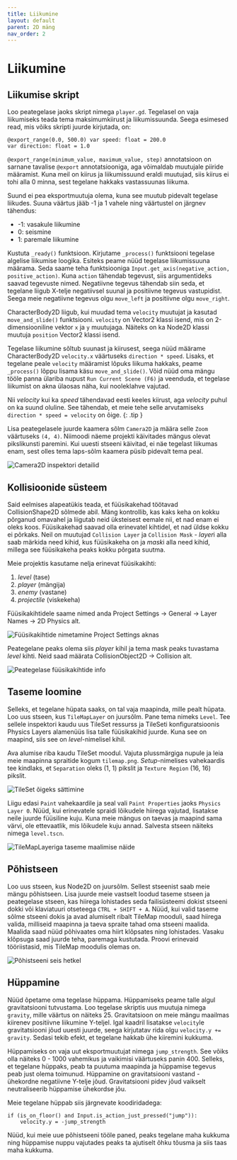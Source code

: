 ```yaml
---
title: Liikumine
layout: default
parent: 2D mäng
nav_order: 2
---
```


# Liikumine

## Liikumise skript

Loo peategelase jaoks skript nimega `player.gd`. Tegelasel on vaja liikumiseks teada tema maksimumkiirust ja liikumissuunda. Seega esimesed read, mis võiks skripti juurde kirjutada, on:

```gdscript
@export_range(0.0, 500.0) var speed: float = 200.0
var direction: float = 1.0
```

`@export_range(minimum_value, maximum_value, step)` annotatsioon on sarnane tavalise `@export` annotatsiooniga, aga võimaldab muutujale piiride määramist. Kuna meil on kiirus ja liikumissuund eraldi muutujad, siis kiirus ei tohi alla 0 minna, sest tegelane hakkaks vastassuunas liikuma.

Suund ei pea eksportmuutuja olema, kuna see muutub pidevalt tegelase liikudes. Suuna väärtus jääb -1 ja 1 vahele ning väärtustel on järgnev tähendus:

-	-1: vasakule liikumine
-	0: seismine
-	1: paremale liikumine

Kustuta `_ready()` funktsioon. Kirjutame `_process()` funktsiooni tegelase algelise liikumise loogika. Esiteks peame nüüd tegelase liikumissuuna määrama. Seda saame teha funktsiooniga `Input.get_axis(negative_action, positive_action)`. Kuna `action` tähendab tegevust, siis argumentideks saavad tegevuste nimed. Negatiivne tegevus tähendab siin seda, et tegelane liigub X-telje negatiivsel suunal ja positiivne tegevus vastupidist. Seega meie negatiivne tegevus olgu `move_left` ja positiivne olgu `move_right`. 

CharacterBody2D liigub, kui muudad tema `velocity` muutujat ja kasutad `move_and_slide()` funktsiooni. `velocity` on Vector2 klassi isend, mis on 2-dimensiooniline vektor `x` ja `y` muutujaga. Näiteks on ka Node2D klassi muutuja `position` Vector2 klassi isend.

Tegelase liikumine sõltub suunast ja kiirusest, seega nüüd määrame CharacterBody2D `velocity.x` väärtuseks `direction * speed`. Lisaks, et tegelane peale `velocity` määramist lõpuks liikuma hakkaks, peame `_process()` lõppu lisama käsu `move_and_slide()`.
Võid nüüd oma mängu tööle panna ülariba nupust `Run Current Scene (F6)` ja veenduda, et tegelase liikumist on akna ülaosas näha, kui nooleklahve vajutad.

Nii *velocity* kui ka *speed* tähendavad eesti keeles kiirust, aga *velocity* puhul on ka suund oluline. See tähendab, et meie tehe selle arvutamiseks `direction * speed = velocity` on õige.
{: .tip }

Lisa peategelasele juurde kaamera sõlm `Camera2D` ja määra selle `Zoom` väärtuseks `(4, 4)`. Niimoodi näeme projekti käivitades mängus olevat pikslikunsti paremini. Kui uuesti stseeni käivitad, ei näe tegelast liikumas enam, sest olles tema laps-sõlm kaamera püsib pidevalt tema peal.

![Camera2D inspektori detailid](./pildid/liikumine/camera2d.png)

## Kollisioonide süsteem

Said eelmises alapeatükis teada, et füüsikakehad töötavad CollisionShape2D sõlmede abil. Mäng kontrollib, kas kaks keha on kokku põrganud omavahel ja liigutab neid üksteisest eemale nii, et nad enam ei oleks koos. Füüsikakehad saavad olla erinevatel kihtidel, et nad üldse kokku ei põrkaks. Neil on muutujad `Collision Layer` ja `Collision Mask` - *layer*i alla saab märkida need kihid, kus füüsikakeha on ja *mask*i alla need kihid, millega see füüsikakeha peaks kokku põrgata suutma.

Meie projektis kasutame nelja erinevat füüsikakihti:

1.	*level* (tase)
2.	*player* (mängija)
3.	*enemy* (vastane)
4.	*projectile* (viskekeha)

Füüsikakihtidele saame nimed anda Project Settings -> General -> Layer Names -> 2D Physics alt.

![Füüsikakihtide nimetamine Project Settings aknas](./pildid/liikumine/fuusika-kihtide-nimetamine.png)

Peategelane peaks olema siis *player* kihil ja tema mask peaks tuvastama *level* kihti. Neid saad määrata CollisionObject2D -> Collision alt.

![Peategelase füüsikakihtide info](./pildid/liikumine/peategelase-fuusika-kihid.png)

## Taseme loomine

Selleks, et tegelane hüpata saaks, on tal vaja maapinda, mille pealt hüpata. Loo uus stseen, kus `TileMapLayer` on juursõlm. Pane tema nimeks `Level`. Tee sellele inspektori kaudu uus TileSet ressurss ja TileSeti konfiguratsioonis Physics Layers alamenüüs lisa talle füüsikakihid juurde. Kuna see on maapind, siis see on *level*-nimelisel kihil.

Ava alumise riba kaudu TileSet moodul. Vajuta plussmärgiga nupule ja leia meie maapinna spraitide kogum `tilemap.png`. *Setup*-nimelises vahekaardis tee kindlaks, et `Separation` oleks (1, 1) pikslit ja `Texture Region` (16, 16) pikslit.

![TileSet õigeks sättimine](./pildid/liikumine/tileset.png)

Liigu edasi `Paint` vahekaardile ja seal vali `Paint Properties` jaoks `Physics Layer 0`. Nüüd, kui erinevatele spraidi lõikudele hiirega vajutad, lisatakse neile juurde füüsiline kuju. Kuna meie mängus on taevas ja maapind sama värvi, ole ettevaatlik, mis lõikudele kuju annad. Salvesta stseen näiteks nimega `level.tscn`.

![TileMapLayeriga taseme maalimise näide](./pildid/liikumine/taseme-maalimine.png)

## Põhistseen

Loo uus stseen, kus Node2D on juursõlm. Sellest stseenist saab meie mängu põhistseen. Lisa juurde meie vastselt loodud taseme stseen ja peategelase stseen, kas hiirega lohistades seda failisüsteemi dokist stseeni dokki või klaviatuuri otseteega `CTRL + SHIFT + A`. Nüüd, kui valid taseme sõlme stseeni dokis ja avad alumiselt ribalt TileMap mooduli, saad hiirega valida, milliseid maapinna ja taeva spraite tahad oma stseeni maalida. Maalida saad nüüd põhivaates oma hiirt klõpsates ning lohistades. Vasaku klõpsuga saad juurde teha, paremaga kustutada. Proovi erinevaid tööriistasid, mis TileMap moodulis olemas on.

![Põhistseeni seis hetkel](./pildid/liikumine/pohistseen.png)

## Hüppamine

Nüüd õpetame oma tegelase hüppama. Hüppamiseks peame talle algul gravitatsiooni tutvustama. Loo tegelase skriptis uus muutuja nimega `gravity`, mille väärtus on näiteks 25. Gravitatsioon on meie mängu maailmas kiirenev positiivne liikumine Y-teljel. Igal kaadril lisatakse `velocity`le gravitatsiooni jõud uuesti juurde, seega kirjutatav rida olgu `velocity.y += gravity`. Sedasi tekib efekt, et tegelane hakkab ühe kiiremini kukkuma.

Hüppamiseks on vaja uut eksportmuutujat nimega `jump_strength`. See võiks olla näiteks 0 - 1000 vahemikus ja vaikimisi väärtuseks panin 400. Selleks, et tegelane hüppaks, peab ta puutuma maapinda ja hüppamise tegevus peab just olema toimunud. Hüppamine on gravitatsiooni vastand - ühekordne negatiivne Y-telje jõud. Gravitatsiooni pidev jõud vaikselt neutraliseerib hüppamise ühekordse jõu.

Meie tegelane hüppab siis järgnevate koodiridadega:

```gdscript
if (is_on_floor() and Input.is_action_just_pressed("jump")):
	velocity.y = -jump_strength
```

Nüüd, kui meie uue põhistseeni tööle paned, peaks tegelane maha kukkuma ning hüppamise nuppu vajutades peaks ta ajutiselt õhku tõusma ja siis taas maha kukkuma.
